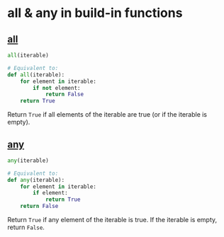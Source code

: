 # all & any in build-in functions

## [all](https://docs.python.org/2/library/functions.html#all)

```python
all(iterable)

# Equivalent to:
def all(iterable):
    for element in iterable:
        if not element:
            return False
    return True
```

Return `True` if all elements of the iterable are true (or if the iterable is empty).

## [any](https://docs.python.org/2/library/functions.html#any)

```python
any(iterable)

# Equivalent to:
def any(iterable):
    for element in iterable:
        if element:
            return True
    return False
```

Return `True` if any element of the iterable is true. If the iterable is empty, return `False`.